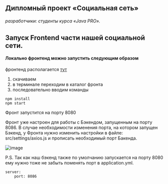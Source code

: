## Дипломный проект «Социальная сеть»

###### разработчики: студенты курса «Java PRO».

## Запуск Frontend части нашей социальной сети.

#### Локально фронтенд можно запустить следующим образом

фронтенд располагается [тут](https://gitlab.net-page.ru/DBernado/skillbox_social-networks/-/tree/java-pro-11)

1.  скачиваем
2.  в терминале переходим в каталог фронта 
3.  последовательно вводим команды
```
npm install
npm start
```
Фронт запустится на порту 8080

Фронт уже настроен для работы с Бэкендом, запущенным на порту 8086. В случае необходимости изменения порта, на котором запущен Бэкенд, у Фронта нужно изменить настройки в файле:  src/settings/axios.js и прописать необходимый порт Бакенда.

![image](https://gitlab.skillbox.ru/javapro11/javapro11/-/wikis/uploads/db2158f49633bafe80f6185c331b3862/image.png)


P.S. Так как наш бэкенд также по умолчанию запускается на порту 8080 ему нужно тоже не забыть поменять порт в application.yml.
```
server:
    port: 8086
````
